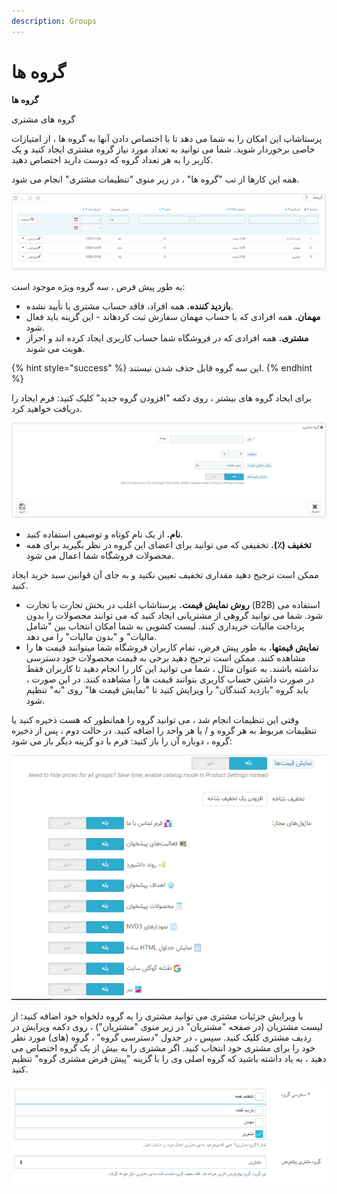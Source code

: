 ```yaml
---
description: Groups
---
```


# گروه ها

**گروه ها**

گروه های مشتری

پرستاشاپ این امکان را به شما می دهد تا با اختصاص دادن آنها به گروه ها ، از امتیازات خاصی برخوردار شوید. شما می توانید به تعداد مورد نیاز گروه مشتری ایجاد کنید و یک کاربر را به هر تعداد گروه که دوست دارید اختصاص دهید.

همه این کارها از تب "گروه ها" ، در زیر منوی "تنظیمات مشتری" انجام می شود.

![](../../../../.gitbook/assets/0%20%2868%29.png)

به طور پیش فرض ، سه گروه ویژه موجود است:

* **بازدید کننده.** همه افراد، فاقد حساب مشتری یا تأیید نشده.
* **مهمان.** همه افرادی که با حساب مهمان سفارش ثبت کردهاند - این گزینه باید فعال شود.
* **مشتری.** همه افرادی که در فروشگاه شما حساب کاربری ایجاد کرده اند و احراز هویت می شوند.

{% hint style="success" %}
این سه گروه قابل حذف شدن نیستند.
{% endhint %}

برای ایجاد گروه های بیشتر ، روی دکمه "افزودن گروه جدید" کلیک کنید: فرم ایجاد را دریافت خواهید کرد.

![](../../../../.gitbook/assets/1%20%2858%29.png)

* **نام.** از یک نام کوتاه و توصیفی استفاده کنید.
* **تخفیف \(٪\).** تخفیفی که می توانید برای اعضای این گروه در نظر بگیرید برای همه محصولات فروشگاه شما اعمال می شود.

ممکن است ترجیح دهید مقداری تخفیف تعیین نکنید و به جای آن قوانین سبد خرید ایجاد کنید.

* **روش نمایش قیمت.** پرستاشاپ اغلب در بخش تجارت با تجارت \(B2B\) استفاده می شود. شما می توانید گروهی از مشتریانی ایجاد کنید که می توانند محصولات را بدون پرداخت مالیات خریداری کنند. لیست کشویی به شما امکان انتخاب بین "شامل مالیات" و "بدون مالیات" را می دهد.
* **نمایش قیمتها.** به طور پیش فرض، تمام کاربران فروشگاه شما میتوانند قیمت ها را مشاهده کنند. ممکن است ترجیح دهید برخی به قیمت محصولات خود دسترسی نداشته باشند. به عنوان مثال ، شما می توانید این کار را انجام دهید تا کاربران فقط در صورت داشتن حساب کاربری بتوانند قیمت ها را مشاهده کنند. در این صورت ، باید گروه "بازدید کنندگان" را ویرایش کنید تا "نمایش قیمت ها" روی "نه" تنظیم شود.

وقتی این تنظیمات انجام شد ، می توانید گروه را همانطور که هست ذخیره کنید یا تنظیمات مربوط به هر گروه و / یا هر واحد را اضافه کنید. در حالت دوم ، پس از ذخیره گروه ، دوباره آن را باز کنید: فرم با دو گزینه دیگر باز می شود:

![](../../../../.gitbook/assets/2%20%2831%29.png)

با ویرایش جزئیات مشتری می توانید مشتری را به گروه دلخواه خود اضافه کنید: از لیست مشتریان \(در صفحه "مشتریان" در زیر منوی "مشتریان"\) ، روی دکمه ویرایش در ردیف مشتری کلیک کنید. سپس ، در جدول "دسترسی گروه" ، گروه \(های\) مورد نظر خود را برای مشتری خود انتخاب کنید. اگر مشتری را به بیش از یک گروه اختصاص می دهید ، به یاد داشته باشید که گروه اصلی وی را با گزینه "پیش فرض مشتری گروه" تنظیم کنید.

![](../../../../.gitbook/assets/3%20%2817%29.png)

